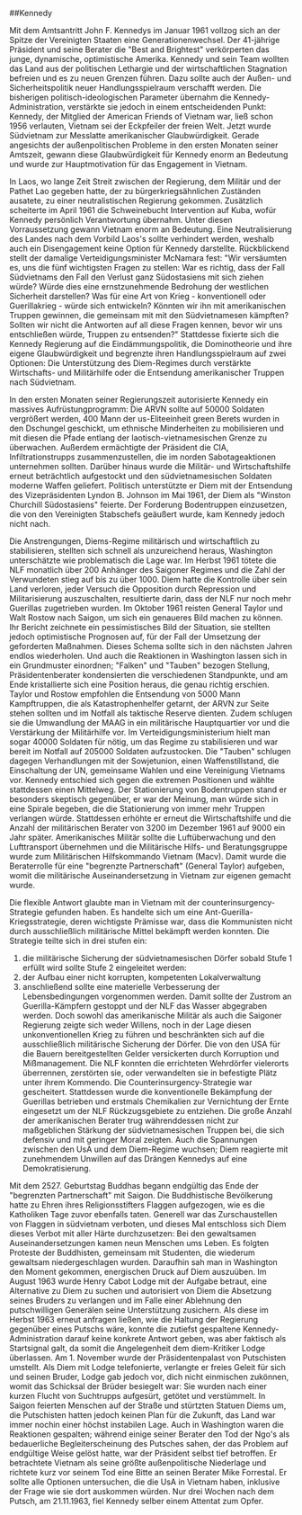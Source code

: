 ##Kennedy

Mit dem Amtsantritt John F. Kennedys im Januar 1961 vollzog sich an der Spitze der Vereinigten Staaten eine Generationenwechsel.
Der 41-jährige Präsident und seine Berater die "Best and Brightest" verkörperten das junge, dynamische, optimistische Amerika.
Kennedy und sein Team wollten das Land aus der politischen Lethargie und der wirtschaftlichen Stagnation befreien und es zu neuen Grenzen führen.
Dazu sollte auch der Außen- und Sicherheitspolitik neuer Handlungsspielraum verschafft werden.
Die bisherigen politisch-ideologischen Parameter übernahm die Kennedy-Administration, verstärkte sie jedoch in einem entscheidenden Punkt:
Kennedy, der Mitglied der American Friends of Vietnam war, ließ schon 1956 verlauten, Vietnam sei der Eckpfeiler der freien Welt.
Jetzt wurde Südvietnam zur Messlatte amerikanischer Glaubwürdigkeit.
Gerade angesichts der außenpolitischen Probleme in den ersten Monaten seiner Amtszeit, gewann diese Glaubwürdigkeit für Kennedy enorm an Bedeutung und wurde zur Hauptmotivation für das Engagement in Vietnam.

In Laos, wo lange Zeit Streit zwischen der Regierung, dem Militär und der Pathet Lao gegeben hatte, der zu bürgerkriegsähnlichen Zuständen ausatete, zu einer neutralistischen Regierung gekommen.
Zusätzlich scheiterte im April 1961 die Schweinebucht Intervention auf Kuba, wofür Kennedy persönlich Verantwortung übernahm.
Unter diesen Vorraussetzung gewann Vietnam enorm an Bedeutung.
Eine Neutralisierung des Landes nach dem Vorbild Laos's sollte verhindert werden, weshalb auch ein Disengagement keine Option für Kennedy darstellte.
Rückblickend stellt der damalige Verteidigungsminister McNamara fest: "Wir versäumten es, uns die fünf wichtigsten Fragen zu stellen:
War es richtig, dass der Fall Südvietnams den Fall den Verlust ganz Südostasiens mit sich ziehen würde?
Würde dies eine ernstzunehmende Bedrohung der westlichen Sicherheit darstellen? Was für eine Art von Krieg - konventionell oder Guerillakrieg - würde sich entwickeln?
Könnten wir ihn mit amerikanischen Truppen gewinnen, die gemeinsam mit mit den Südvietnamesen kämpften?
Sollten wir nicht die Antworten auf all diese Fragen kennen, bevor wir uns entschließen würde, Truppen zu entsenden?"
Stattdesse fixierte sich die Kennedy Regierung auf die Eindämmungspolitik, die Dominotheorie und ihre eigene Glaubwürdigkeit und begrenzte ihren Handlungsspielraum auf zwei Optionen: Die Unterstützung des Diem-Regimes durch verstärkte Wirtschafts- und Militärhilfe oder die Entsendung amerikanischer Truppen nach Südvietnam.

In den ersten Monaten seiner Regierungszeit autorisierte Kennedy ein massives Aufrüstungprogramm: Die ARVN sollte auf 50000 Soldaten vergrößert werden, 400 Mann der us-Eliteeinheit green Berets wurden in den Dschungel geschickt, um ethnische Minderheiten zu mobilisieren und mit diesen die Pfade entlang der laotisch-vietnamesischen Grenze zu überwachen.
Außerdem ermächtigte der Präsident die CIA, Infiltrationstrupps zusammenzustellen, die im norden Sabotageaktionen unternehmen sollten.
Darüber hinaus wurde die Militär- und Wirtschaftshilfe erneut beträchtlich aufgestockt und den südvietnamesischen Soldaten moderne Waffen geliefert.
Politisch unterstützte er Diem mit der Entsendung des Vizepräsidenten Lyndon B. Johnson im Mai 1961, der Diem als "Winston Churchill Südostasiens" feierte.
Der Forderung Bodentruppen einzusetzen, die von den Vereinigten Stabschefs geäußert wurde, kam Kennedy jedoch nicht nach.

Die Anstrengungen, Diems-Regime militärisch und wirtschaftlich zu stabilisieren, stellten sich schnell als unzureichend heraus, Washington unterschätzte wie problematisch die Lage war.
Im Herbst 1961 tötete die NLF monatlich über 200 Anhänger des Saigoner Regimes und die Zahl der Verwundeten stieg auf bis zu über 1000.
Diem hatte die Kontrolle über sein Land verloren, jeder Versuch die Opposition durch Repression und Militarisierung auszuschalten, resultierte darin, dass der NLF nur noch mehr Guerillas zugetrieben wurden.
Im Oktober 1961 reisten General Taylor und Walt Rostow nach Saigon, um sich ein genaueres Bild machen zu können.
Ihr Bericht zeichnete ein pessimistisches Bild der Situation, sie stellten jedoch optimistische Prognosen auf, für der Fall der Umsetzung der geforderten Maßnahmen.
Dieses Schema sollte sich in den nächsten Jahren endlos wiederholen.
Und auch die Reaktionen in Washington lassen sich in ein Grundmuster einordnen;
"Falken" und "Tauben" bezogen Stellung, Präsidentenberater kondensierten die verschiedenen Standpunkte, und am Ende kristallierte sich eine Position heraus, die genau richtig erschien.
Taylor und Rostow empfohlen die Entsendung von 5000 Mann Kampftruppen, die als Katastrophenhelfer getarnt, der ARVN zur Seite stehen sollten und im Notfall als taktische Reserve dienten.
Zudem schlugen sie die Umwandlung der MAAG in ein militärische Hauptquartier vor und die Verstärkung der Militärhilfe vor.
Im Verteidigungsministerium hielt man sogar 40000 Soldaten für nötig, um das Regime zu stabilisieren und war bereit im Notfall auf 205000 Soldaten aufzustocken.
Die "Tauben" schlugen dagegen Verhandlungen mit der Sowjetunion, einen Waffenstillstand, die Einschaltung der UN, gemeinsame Wahlen und eine Vereinigung Vietnams vor.
Kennedy entschied sich gegen die extremen Positionen und wählte stattdessen einen Mittelweg.
Der Stationierung von Bodentruppen stand er besonders skeptisch gegenüber, er war der Meinung, man würde sich in eine Spirale begeben, die die Stationierung von immer mehr Truppen verlangen würde.
Stattdessen erhöhte er erneut die Wirtschaftshilfe und die Anzahl der militärischen Berater von 3200 im Dezember 1961 auf 9000 ein Jahr später.
Amerikanisches Militär sollte die Luftüberwachung und den Lufttransport übernehmen und die Militärische Hilfs- und Beratungsgruppe wurde zum Militärischen Hilfskommando Vietnam (Macv).
Damit wurde die Beraterrolle für eine "begrenzte Partnerschaft" (General Taylor) aufgeben, womit die militärische Auseinandersetzung in Vietnam zur eigenen gemacht wurde.

Die flexible Antwort glaubte man in Vietnam mit der counterinsurgency-Strategie gefunden haben.
Es handelte sich um eine Ant-Guerilla-Kriegsstrategie, deren wichtigste Prämisse war, dass die Kommunisten nicht durch ausschließlich militärische Mittel bekämpft werden konnten.
Die Strategie teilte sich in drei stufen ein:
1. die militärische Sicherung der südvietnamesischen Dörfer
sobald Stufe 1 erfüllt wird sollte Stufe 2 eingeleitet werden:
2. der Aufbau einer nicht korrupten, kompetenten Lokalverwaltung
3. anschließend sollte eine materielle Verbesserung der Lebensbedingungen vorgenommen werden.
Damit sollte der Zustrom an Guerilla-Kämpfern gestoppt und der NLF das Wasser abgegraben werden.
Doch sowohl das amerikanische Militär als auch die Saigoner Regierung zeigte sich weder Willens, noch in der Lage diesen unkonventionellen Krieg zu führen und beschränkten sich auf die ausschließlich militärische Sicherung der Dörfer.
Die von den USA für die Bauern bereitgestellten Gelder versickerten durch Korruption und Mißmanagement.
Die NLF konnten die errichteten Wehrdörfer vielerorts überrennen, zerstörten sie, oder verwandelten sie in befestigte Plätz unter ihrem Kommendo.
Die Counterinsurgency-Strategie war gescheitert.
Stattdessen wurde die konventionelle Bekämpfung der Guerillas betrieben und erstmals Chemikalien zur Vernichtung der Ernte eingesetzt um der NLF Rückzugsgebiete zu entziehen.
Die große Anzahl der amerikanischen Berater trug währenddessen nicht zur maßgeblichen Stärkung der südvietnamesischen Truppen bei, die sich defensiv und mit geringer Moral zeigten.
Auch die Spannungen zwischen den UsA und dem Diem-Regime wuchsen; Diem reagierte mit zunehmendem Unwillen auf das Drängen Kennedys auf eine Demokratisierung.

Mit dem 2527. Geburtstag Buddhas begann endgültig das Ende der "begrenzten Partnerschaft" mit Saigon.
Die Buddhistische Bevölkerung hatte zu Ehren ihres Religionsstifters Flaggen aufgezogen, wie es die Katholiken Tage zuvor ebenfalls taten.
Generell war das Zurschaustellen von Flaggen in südvietnam verboten, und dieses Mal entschloss sich Diem dieses Verbot mit aller Härte durchzusetzen: Bei den gewaltsamen Auseinandersetzungen kamen neun Menschen ums Leben.
Es folgten Proteste der Buddhisten, gemeinsam mit Studenten, die wiederum gewaltsam niedergeschlagen wurden.
Daraufhin sah man in Washington den Moment gekommen, energischen Druck auf Diem auszuüben.
Im August 1963 wurde Henry Cabot Lodge mit der Aufgabe betraut, eine Alternative zu Diem zu suchen und autorisiert von Diem die Absetzung seines Bruders zu verlangen und im Falle einer Ablehnung den putschwilligen Generälen seine Unterstützung zusichern.
Als diese im Herbst 1963 erneut anfragen ließen, wie die Haltung der Regierung gegenüber eines Putschs wäre, konnte die zutiefst gespaltene Kennedy-Administration darauf keine konkrete Antwort geben, was aber faktisch als Startsignal galt, da somit die Angelegenheit dem diem-Kritiker Lodge überlassen.
Am 1. November wurde der Präsidentenpalast von Putschisten umstellt.
Als Diem mit Lodge telefonierte, verlangte er freies Geleit für sich und seinen Bruder, Lodge gab jedoch vor, dich nicht einmischen zukönnen, womit das Schicksal der Brüder besiegelt war:
Sie wurden nach einer kurzen Flucht von Suchtrupps aufgesürt, getötet und verstümmelt.
In Saigon feierten Menschen auf der Straße und stürtzten Statuen Diems um, die Putschisten hatten jedoch keinen Plan für die Zukunft, das Land war immer nochin einer höchst instabilen Lage.
Auch in Washington waren die Reaktionen gespalten; während einige seiner Berater den Tod der Ngo's als bedauerliche Begleiterscheinung des Putsches sahen, der das Problem auf endgültige Weise gelöst hatte, war der Präsident selbst tief betroffen.
Er betrachtete Vietnam als seine größte außenpolitische Niederlage und richtete kurz vor seinem Tod eine Bitte an seinen Berater Mike Forrestal.
Er sollte alle Optionen untersuchen, die die UsA in Vietnam haben, inklusive der Frage wie sie dort auskommen würden.
Nur drei Wochen nach dem Putsch, am 21.11.1963, fiel Kennedy selber einem Attentat zum Opfer.
